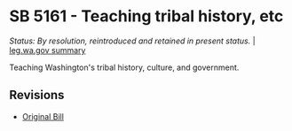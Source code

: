 # SB 5161 - Teaching tribal history, etc
*Status: By resolution, reintroduced and retained in present status.* | [leg.wa.gov summary](https://app.leg.wa.gov/billsummary?BillNumber=5161&Year=2021)

Teaching Washington's tribal history, culture, and government.

## Revisions
* [Original Bill](1/)